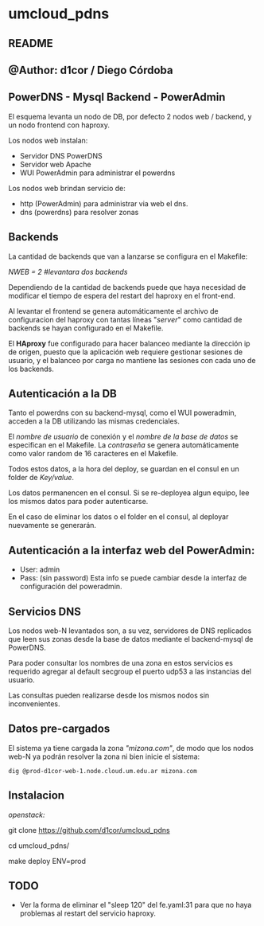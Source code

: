 # umcloud_pdns
## README
## @Author: d1cor / Diego Córdoba
## PowerDNS - Mysql Backend - PowerAdmin


El esquema levanta un nodo de DB, por defecto 2 nodos web / backend, y un nodo frontend con haproxy.

Los nodos web instalan:
  - Servidor DNS PowerDNS
  - Servidor web Apache
  - WUI PowerAdmin para administrar el powerdns

Los nodos web brindan servicio de:
  - http (PowerAdmin) para administrar via web el dns.
  - dns (powerdns) para resolver zonas

## Backends

La cantidad de backends que van a lanzarse se configura en el Makefile:
 
*NWEB = 2   #levantara dos backends*

Dependiendo de la cantidad de backends puede que haya necesidad de modificar el tiempo de espera del restart del haproxy en el front-end.

Al levantar el frontend se genera automáticamente el archivo de configuracion del haproxy con tantas líneas "*server*" como cantidad de backends se hayan configurado en el Makefile.

El **HAproxy** fue configurado para hacer balanceo mediante la dirección ip de origen, puesto que la aplicación web requiere gestionar sesiones de usuario, y el balanceo por carga no mantiene las sesiones con cada uno de los backends.


## Autenticación a la DB

Tanto el powerdns con su backend-mysql, como el WUI poweradmin, acceden a la DB utilizando las mismas credenciales.

El *nombre de usuario* de conexión y el *nombre de la base de datos* se especifican en el Makefile.
La *contraseña* se genera automáticamente como valor random de 16 caracteres en el Makefile.

Todos estos datos, a la hora del deploy, se guardan en el consul en un folder de *Key/value*.

Los datos permanencen en el consul. Si se re-deployea algun equipo, lee los mismos datos para poder autenticarse.

En el caso de eliminar los datos o el folder en el consul, al deployar nuevamente se generarán.

## Autenticación a la interfaz web del PowerAdmin:
- User: admin
- Pass: (sin password)
Esta info se puede cambiar desde la interfaz de configuración del poweradmin.

## Servicios DNS

Los nodos web-N levantados son, a su vez, servidores de DNS replicados que leen sus zonas desde la base de datos mediante el backend-mysql de PowerDNS.

Para poder consultar los nombres de una zona en estos servicios es requerido agregar al default secgroup el puerto udp53 a las instancias del usuario.

Las consultas pueden realizarse desde los mismos nodos sin inconvenientes.

## Datos pre-cargados
El sistema ya tiene cargada la zona *"mizona.com"*, de modo que los nodos web-N ya podrán resolver la zona ni bien inicie el sistema:

```dig @prod-d1cor-web-1.node.cloud.um.edu.ar mizona.com```

## Instalacion

_openstack:_

git clone https://github.com/d1cor/umcloud_pdns

cd umcloud_pdns/

make deploy ENV=prod

## TODO
- Ver la forma de eliminar el "sleep 120" del fe.yaml:31 para que no haya problemas al restart del servicio haproxy.


